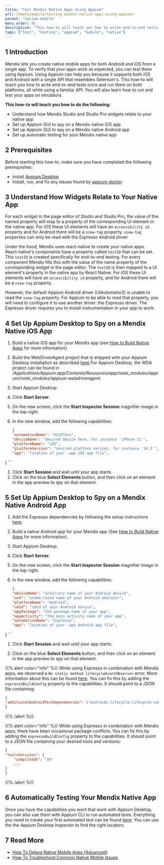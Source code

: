 ```yaml
---
title: "Test Mendix Native Apps Using Appium"
url: /howto/mobile/testing-mendix-native-apps-using-appium/
parent: "native-mobile"
menu_order: 95
description: "This how-to will teach you how to write end-to-end tests once and run them on both platforms using Appium."
tags: ["test", "testing", "appium", "mobile", "native"]
---
```


## 1 Introduction

Mendix lets you create native mobile apps for both Android and iOS from a single app. To verify that your apps work as expected, you can test them using Appium. Using Appium can help you because it supports both iOS and Android with a single API that resembles Selenium's. This how-to will teach you how to write end-to-end tests once and run them on both platforms, all while using a familiar API. You will also learn how to run and test your apps on emulators.

**This how-to will teach you how to do the following:**

* Understand how Mendix Studio and Studio Pro widgets relate to your native app
* Set up Appium GUI to spy on a Mendix native iOS app
* Set up Appium GUI to spy on a Mendix native Android app
* Set up automatic testing for your Mendix native app

## 2 Prerequisites

Before starting this how-to, make sure you have completed the following prerequisites:

* Install [Appium Desktop](https://github.com/appium/appium-desktop)
* Install, run, and fix any issues found by [appium-doctor](https://github.com/appium/appium-doctor)

## 3 Understand How Widgets Relate to Your Native App

For each widget in the page editor of Studio and Studio Pro, the value of the named property will map to a property of the corresponding UI element in the native app. For iOS these UI elements will have an `accessibility id` property and for Android there will be a `view-tag` property. `view-tag` properties can only be read with the Espresso Android driver.

Under the hood, Mendix uses react-native to create your native apps. React-native's components have a property called `testID` that can be set. This `testID` is created specifically for end-to-end testing. For every component Mendix fills this with the value of the name property of the corresponding widget in the page editor. The `testID` is then mapped to a UI element's property in the native app by React Native. For iOS these UI elements will have an `accessibility id` property, and for Android there will be a `view-tag` property.

However, the default Appium Android driver (UIAutomator2) is unable to read the `view-tag` property. For Appium to be able to read that property, you will need to configure it to use another driver: the Espresso driver. The Espresso driver requires you to install instrumentation in your app to work.

## 4 Set Up Appium Desktop to Spy on a Mendix Native iOS App

1. Build a native iOS app for your Mendix app (see [How to Build Native Apps](/howto/mobile/build-native-apps/) for more information).
1. Build the WebDriverAgent project that is shipped with your Appium Desktop installation as described [here](http://appium.io/docs/en/advanced-concepts/wda-custom-server/).For Appium Desktop, the WDA project can be found in */Applications/Appium.app/Contents/Resources/app/node_modules/appium/node_modules/appium-webdriveragent*.
1. Start Appium Desktop
1. Click **Start Server**.
1. On the new screen, click the **Start Inspector Session** magnifier image in the top-right.
1. In the new window, add the following capabilities:

    ```json
    {
    "automationName": "XCUITest",
    "deviceName": "desired device here, for instance 'iPhone 11'",
    "platformName": "iOS",
    "platformVersion": "desired platform version, for instance '14.3'",
    "app": "location of your .app iOS app file",
}
    ```

1. Click **Start Session** and wait until your app starts.
1. Click on the blue **Select Elements** button, and then click on an element in the app preview to spy on that element.

## 5 Set Up Appium Desktop to Spy on a Mendix Native Android App

1. Add the Espresso dependencies by following the setup instructions [here](https://developer.android.com/training/testing/espresso/setup).

1. Build a native Android app for your Mendix app (See [How to Build Native Apps](/howto/mobile/build-native-apps/) for more information).

1. Start Appium Desktop.

1. Click **Start Server**.

1. On the new screen, click the **Start Inspector Session** magnifier image in the top-right.

1. In the new window, add the following capabilities:

    ```json
    {
    "deviceName": "arbitrary name of your Android device",
    "avd": "snake-cased name of your Android emulator",
    "platformName": "Android",
    "udid": "udid of your Android device",
    "appPackage": "the package name of your app",
    "appActivity": "the main activity name of your app",
    "automationName": "Espresso",
    "app": "location of your .apk Android app file",
}
    ```

1. Click **Start Session** and wait until your app starts.

1. Click on the blue **Select Elements** button, and then click on an element in the app preview to spy on that element.

{{% alert color="info" %}}
While using Espresso in combination with Mendix apps, we observed a `No static method lifecycleEventObserver` error. More information about this can be found [here](https://github.com/appium/appium-espresso-driver/issues/639). You can fix this by adding the `espressoBuildConfig` property to the capabilities. It should point to a JSON file containing:

```json
{
"additionalAndroidTestDependencies": ["androidx.lifecycle:lifecycle-common:2.2.0"]
}
```

{{% /alert %}}

{{% alert color="info" %}}
While using Espresso in combination with Mendix apps, there have been occasional package conflicts. You can fix this by adding the `espressoBuildConfig` property to the capabilities. It should point to a JSON file containing your desired tools and versions:

```json
{
"toolsVersions": {
    "compileSdk": "30"
    ...
}
}
```

{{% /alert %}}

## 6 Automatically Testing Your Mendix Native App

Once you have the capabilities you want that work with Appium Desktop, you can also use them with Appium CLI to run automated tests. Everything you need to create your first automated test can be found [here](http://appium.io/docs/en/about-appium/getting-started/?lang=en). You can use the the Appium Desktop Inspector to find the right locators.

## 7 Read More

* [How To Debug Native Mobile Apps (Advanced)](/howto/mobile/native-debug/)
* [How To Troubleshoot Common Native Mobile Issues
](/howto/mobile/common-issues)